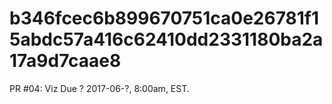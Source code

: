 # b346fcec6b899670751ca0e26781f15abdc57a416c62410dd2331180ba2a17a9d7caae8
PR #04: Viz Due ? 2017-06-?, 8:00am, EST.
